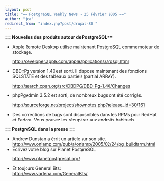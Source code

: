 ```yaml
---
layout: post
title: "== PostgreSQL Weekly News - 25 Février 2005 =="
author: "jca"
redirect_from: "index.php?post/drupal-80 "
---
```




<strong>== Nouvelles des produits autour de PostgreSQL==</strong>

<ul>

<li>Apple Remote Desktop utilise maintenant PostgreSQL comme moteur de stockage.<br />

<a href="http://developer.apple.com/appleapplications/ardsql.html">http://developer.apple.com/appleapplications/ardsql.html</a></li>

<li>DBD::Pg version 1.40 est sorti. Il dispose maintenant des fonctions SQLSTATE et des tableaux partiels (partial ARRAY).<br />

<a href="http://search.cpan.org/src/DBDPG/DBD-Pg-1.40/Changes">http://search.cpan.org/src/DBDPG/DBD-Pg-1.40/Changes</a></li>

<li>phpPgAdmin 3.5.2 est sorti, de nombreux bugs ont été corrigés.<br />

<a href="http://sourceforge.net/project/shownotes.php?release_id=307161">http://sourceforge.net/project/shownotes.php?release_id=307161</a></li>

<li>Des corrections de bugs sont disposnibles dans les RPMs pour RedHat et Fedora. Vous pouvez les récupérer aux endroits habituels.</li>

</ul>

<p><strong>== PostgreSQL dans la presse ==</strong></p>

<ul>

<li>Andrew Dunstan a écrit un article sur son site.<br /><a href="http://www.onlamp.com/pub/a/onlamp/2005/02/24/pg_buildfarm.html">http://www.onlamp.com/pub/a/onlamp/2005/02/24/pg_buildfarm.html</a></li>

<li>Ecrivez votre blog sur Planet PostgreSQL<br />

<a href="http://www.planetpostgresql.org/">http://www.planetpostgresql.org/</a></li>

<li>Et toujours General Bits:<br /><a href="http://www.varlena.com/GeneralBits/">http://www.varlena.com/GeneralBits/</a></li>

</ul>